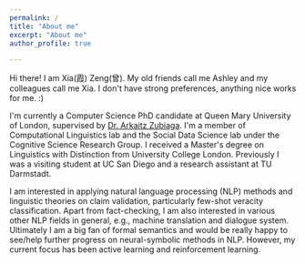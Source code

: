 ```yaml
---
permalink: /
title: "About me"
excerpt: "About me"
author_profile: true

---
```


Hi there! I am Xia(霞) Zeng(曾). My old friends call me Ashley and my colleagues call me Xia. I don't have strong preferences, anything nice works for me. :)

I'm currently a Computer Science PhD candidate at Queen Mary University of London, supervised by [Dr. Arkaitz Zubiaga](http://www.zubiaga.org/). I'm a member of Computational Linguistics lab and the Social Data Science lab under the Cognitive Science Research Group. I received a Master's degree on Linguistics with Distinction from University College London. Previously I was a visiting student at UC San Diego and a research assistant at TU Darmstadt. 

I am interested in applying natural language processing (NLP) methods and linguistic theories on claim validation, particularly few-shot veracity classification. Apart from fact-checking, I am also interested in various other NLP fields in general, e.g., machine translation and dialogue system. Ultimately I am a big fan of formal semantics and would be really happy to see/help further progress on neural-symbolic methods in NLP. However, my current focus has been active learning and reinforcement learning.
